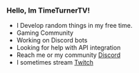 ### Hello, Im TimeTurnerTV!

- I Develop random things in my free time. 
- Gaming Community
- Working on Discord bots 
- Looking for help with API integration
- Reach me or my community [Discord](https://discord.gg/9vmDjZATZ5)
- I sometimes stream [Twitch](https://www.twitch.tv/timeturnertv)
